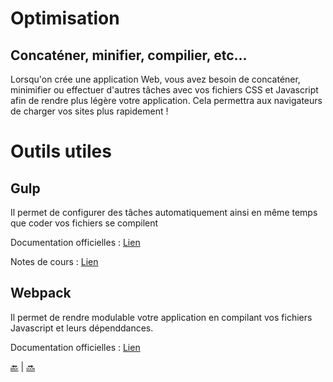 # Optimisation

## Concaténer, minifier, compilier, etc...

Lorsqu'on crée une application Web, vous avez besoin de concaténer, minimifier ou effectuer d'autres tâches avec vos fichiers CSS et Javascript afin de rendre plus légère votre application.
Cela permettra aux navigateurs de charger vos sites plus rapidement !

# Outils utiles

## Gulp

Il permet de configurer des tâches automatiquement ainsi en même temps que coder vos fichiers se compilent

Documentation officielles : [Lien](https://gulpjs.com/)

Notes de cours : [Lien](gulp/gulp.md)

## Webpack

Il permet de rendre modulable votre application en compilant vos fichiers Javascript et leurs dépenddances.

Documentation officielles : [Lien](https://webpack.js.org/)




[:back:](../css/css.md) | [:soon:](../outils/outils.md)